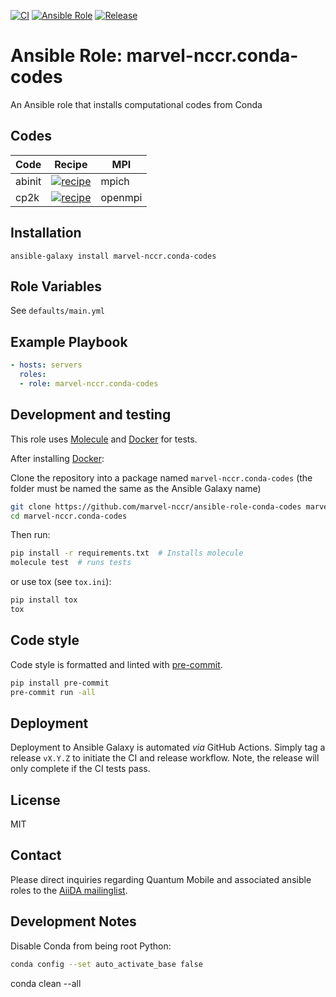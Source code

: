 [![CI](https://github.com/marvel-nccr/ansible-role-conda-codes/workflows/CI/badge.svg)](https://github.com/marvel-nccr/ansible-role-conda-codes/actions)
[![Ansible Role](https://img.shields.io/ansible/role/25521.svg)](https://galaxy.ansible.com/marvel-nccr/conda-codes)
[![Release](https://img.shields.io/github/tag/marvel-nccr/ansible-role-conda-codes.svg)](https://github.com/marvel-nccr/ansible-role-conda-codes/releases)

# Ansible Role: marvel-nccr.conda-codes

An Ansible role that installs computational codes from Conda

## Codes

| Code | Recipe | MPI |
| ---- | ------ | --- |
| abinit | [![recipe][abinit-badge]][abinit-link] | mpich |
| cp2k | [![recipe][cp2k-badge]][cp2k-link] | openmpi |


[abinit-badge]: https://img.shields.io/badge/recipe-abinit-green.svg
[abinit-link]: https://github.com/conda-forge/abinit-feedstock
[cp2k-badge]: https://img.shields.io/badge/recipe-cp2k-green.svg
[cp2k-link]: https://github.com/conda-forge/cp2k-feedstock


## Installation

`ansible-galaxy install marvel-nccr.conda-codes`

## Role Variables

See `defaults/main.yml`

## Example Playbook

```yaml
- hosts: servers
  roles:
  - role: marvel-nccr.conda-codes
```

## Development and testing

This role uses [Molecule](https://molecule.readthedocs.io/en/latest/#) and [Docker](https://www.docker.com/) for tests.

After installing [Docker](https://www.docker.com/):

Clone the repository into a package named `marvel-nccr.conda-codes` (the folder must be named the same as the Ansible Galaxy name)

```bash
git clone https://github.com/marvel-nccr/ansible-role-conda-codes marvel-nccr.conda-codes
cd marvel-nccr.conda-codes
```

Then run:

```bash
pip install -r requirements.txt  # Installs molecule
molecule test  # runs tests
```

or use tox (see `tox.ini`):

```bash
pip install tox
tox
```

## Code style

Code style is formatted and linted with [pre-commit](https://pre-commit.com/).

```bash
pip install pre-commit
pre-commit run -all
```

## Deployment

Deployment to Ansible Galaxy is automated *via* GitHub Actions.
Simply tag a release `vX.Y.Z` to initiate the CI and release workflow.
Note, the release will only complete if the CI tests pass.

## License

MIT

## Contact

Please direct inquiries regarding Quantum Mobile and associated ansible roles to the [AiiDA mailinglist](http://www.aiida.net/mailing-list/).


## Development Notes

Disable Conda from being root Python:

```bash
conda config --set auto_activate_base false
```

conda clean --all
